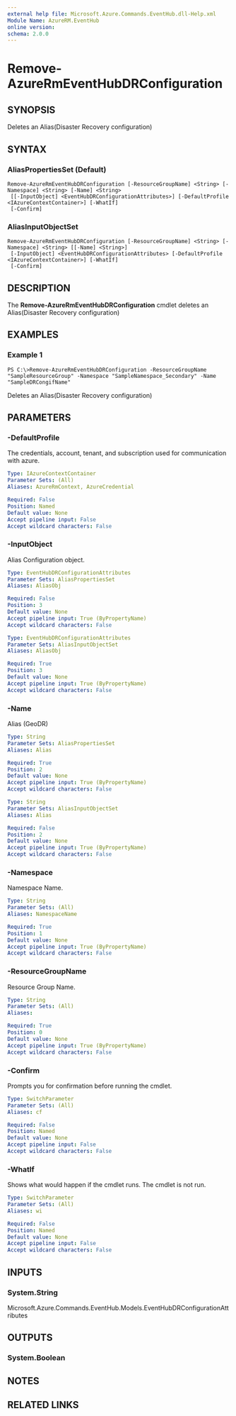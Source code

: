 ```yaml
---
external help file: Microsoft.Azure.Commands.EventHub.dll-Help.xml
Module Name: AzureRM.EventHub
online version: 
schema: 2.0.0
---
```


# Remove-AzureRmEventHubDRConfiguration

## SYNOPSIS
Deletes an Alias(Disaster Recovery configuration)

## SYNTAX

### AliasPropertiesSet (Default)
```
Remove-AzureRmEventHubDRConfiguration [-ResourceGroupName] <String> [-Namespace] <String> [-Name] <String>
 [[-InputObject] <EventHubDRConfigurationAttributes>] [-DefaultProfile <IAzureContextContainer>] [-WhatIf]
 [-Confirm]
```

### AliasInputObjectSet
```
Remove-AzureRmEventHubDRConfiguration [-ResourceGroupName] <String> [-Namespace] <String> [[-Name] <String>]
 [-InputObject] <EventHubDRConfigurationAttributes> [-DefaultProfile <IAzureContextContainer>] [-WhatIf]
 [-Confirm]
```

## DESCRIPTION
The **Remove-AzureRmEventHubDRConfiguration** cmdlet deletes an Alias(Disaster Recovery configuration)

## EXAMPLES

### Example 1
```
PS C:\>Remove-AzureRmEventHubDRConfiguration -ResourceGroupName "SampleResourceGroup" -Namespace "SampleNamespace_Secondary" -Name "SampleDRCongifName"
```

Deletes an Alias(Disaster Recovery configuration)

## PARAMETERS

### -DefaultProfile
The credentials, account, tenant, and subscription used for communication with azure.

```yaml
Type: IAzureContextContainer
Parameter Sets: (All)
Aliases: AzureRmContext, AzureCredential

Required: False
Position: Named
Default value: None
Accept pipeline input: False
Accept wildcard characters: False
```

### -InputObject
Alias Configuration object.

```yaml
Type: EventHubDRConfigurationAttributes
Parameter Sets: AliasPropertiesSet
Aliases: AliasObj

Required: False
Position: 3
Default value: None
Accept pipeline input: True (ByPropertyName)
Accept wildcard characters: False
```

```yaml
Type: EventHubDRConfigurationAttributes
Parameter Sets: AliasInputObjectSet
Aliases: AliasObj

Required: True
Position: 3
Default value: None
Accept pipeline input: True (ByPropertyName)
Accept wildcard characters: False
```

### -Name
Alias (GeoDR)

```yaml
Type: String
Parameter Sets: AliasPropertiesSet
Aliases: Alias

Required: True
Position: 2
Default value: None
Accept pipeline input: True (ByPropertyName)
Accept wildcard characters: False
```

```yaml
Type: String
Parameter Sets: AliasInputObjectSet
Aliases: Alias

Required: False
Position: 2
Default value: None
Accept pipeline input: True (ByPropertyName)
Accept wildcard characters: False
```

### -Namespace
Namespace Name.

```yaml
Type: String
Parameter Sets: (All)
Aliases: NamespaceName

Required: True
Position: 1
Default value: None
Accept pipeline input: True (ByPropertyName)
Accept wildcard characters: False
```

### -ResourceGroupName
Resource Group Name.

```yaml
Type: String
Parameter Sets: (All)
Aliases: 

Required: True
Position: 0
Default value: None
Accept pipeline input: True (ByPropertyName)
Accept wildcard characters: False
```

### -Confirm
Prompts you for confirmation before running the cmdlet.

```yaml
Type: SwitchParameter
Parameter Sets: (All)
Aliases: cf

Required: False
Position: Named
Default value: None
Accept pipeline input: False
Accept wildcard characters: False
```

### -WhatIf
Shows what would happen if the cmdlet runs.
The cmdlet is not run.

```yaml
Type: SwitchParameter
Parameter Sets: (All)
Aliases: wi

Required: False
Position: Named
Default value: None
Accept pipeline input: False
Accept wildcard characters: False
```

## INPUTS

### System.String
Microsoft.Azure.Commands.EventHub.Models.EventHubDRConfigurationAttributes


## OUTPUTS

### System.Boolean


## NOTES

## RELATED LINKS

